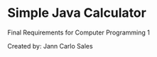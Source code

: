 # Simple Java Calculator
Final Requirements for Computer Programming 1

Created by: Jann Carlo Sales
